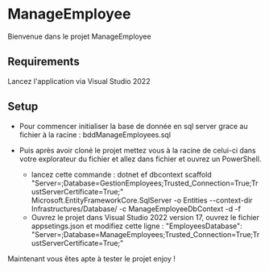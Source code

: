 # ManageEmployee
Bienvenue dans le projet ManageEmployee
## Requirements
Lancez l'application via Visual Studio 2022

## Setup
- Pour commencer initialiser la base de donnée en sql server grace au fichier à la racine : bddManageEmployees.sql

- Puis après avoir cloné le projet mettez vous à la racine de celui-ci dans votre explorateur du fichier et allez dans fichier et ouvrez un PowerShell.
  - lancez cette commande : dotnet ef dbcontext scaffold "Server=<VOTRE SERVER NAME>;Database=GestionEmployees;Trusted_Connection=True;TrustServerCertificate=True;" Microsoft.EntityFrameworkCore.SqlServer -o Entities --context-dir Infrastructures/Database/  -c ManageEmployeeDbContext -d -f
  - Ouvrez le projet dans Visual Studio 2022 version 17, ouvrez le fichier appsetings.json et modifiez cette ligne : "EmployeesDatabase": "Server=<VOTRE NOM DE SERVER>;Database=ManageEmployees;Trusted_Connection=True;TrustServerCertificate=True;"
 
Maintenant vous êtes apte à tester le projet enjoy !

